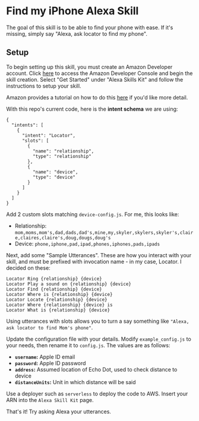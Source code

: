 # Find my iPhone Alexa Skill
The goal of this skill is to be able to find your phone with ease.
If it's missing, simply say "Alexa, ask locator to find my phone".
## Setup
To begin setting up this skill, you must create an Amazon Developer account.
Click [here](https://developer.amazon.com/edw/home.html) to access the Amazon Developer Console and begin the skill creation.
Select "Get Started" under "Alexa Skills Kit" and follow the instructions to setup your skill.

Amazon provides a tutorial on how to do this [here](https://developer.amazon.com/public/solutions/alexa/alexa-skills-kit/docs/registering-and-managing-alexa-skills-in-the-developer-portal) if you'd like more detail.

With this repo's current code, here is the **intent schema** we are using:
```
{
  "intents": [
    {
      "intent": "Locator",
      "slots": [
        {
          "name": "relationship",
          "type": "relationship"
        },
        {
          "name": "device",
          "type": "device"
        }
      ]
    }
  ]
}
```

Add 2 custom slots matching `device-config.js`. For me, this looks like:
* Relationship: `mom,moms,mom's,dad,dads,dad's,mine,my,skyler,skylers,skyler's,claire,claires,claire's,doug,dougs,doug's`
* Device: `phone,iphone,pad,ipad,phones,iphones,pads,ipads`

Next, add some "Sample Utterances". These are how you interact with your skill, and must be prefixed with invocation name - in my case, Locator. I decided on these:
```
Locator Ring {relationship} {device}
Locator Play a sound on {relationship} {device}
Locator Find {relationship} {device}
Locator Where is {relationship} {device}
Locator Locate {relationship} {device}
Locator Where {relationship} {device} is
Locator What is {relationship} {device}
```
Using utterances with slots allows you to turn a say something like `"Alexa, ask locator to find Mom's phone"`.

Update the configuration file with your details. Modify `example_config.js` to your needs, then rename it to `config.js`.
The values are as follows:
+ **`username`:** Apple ID email
+ **`password`:** Apple ID password
+ **`address`:** Assumed location of Echo Dot, used to check distance to device
+ **`distanceUnits`:** Unit in which distance will be said

Use a deployer such as `serverless` to deploy the code to AWS. Insert your ARN into the `Alexa Skill Kit` page.

That's it! Try asking Alexa your utterances.
